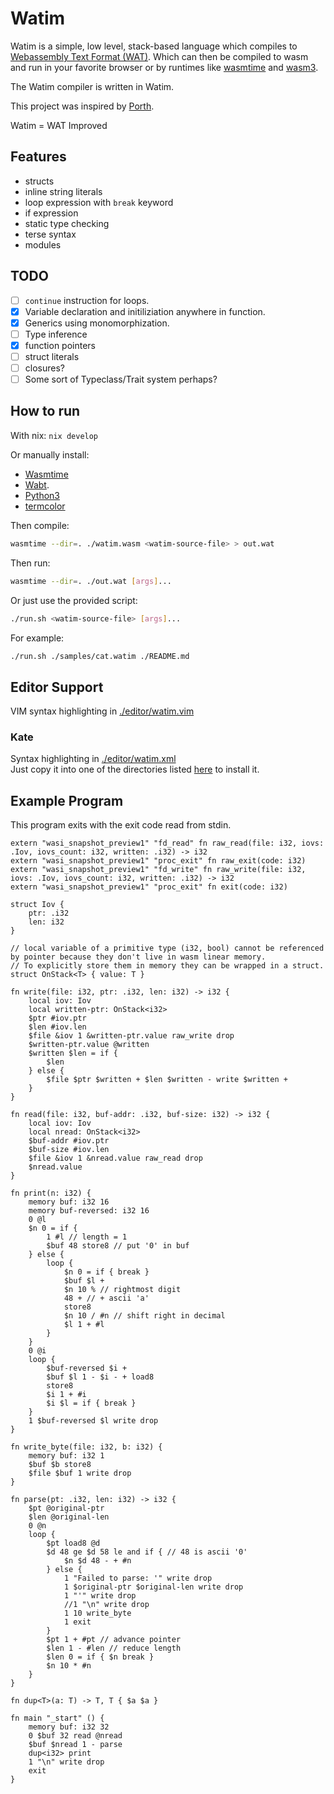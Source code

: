 # Watim 

Watim is a simple, low level, stack-based language which compiles to [Webassembly Text Format (WAT)](https://developer.mozilla.org/en-US/docs/WebAssembly/Understanding_the_text_format).
Which can then be compiled to wasm and run in your favorite browser or by runtimes like [wasmtime](https://github.com/bytecodealliance/wasmtime) and [wasm3](https://github.com/wasm3/wasm3).

The Watim compiler is written in Watim.

This project was inspired by [Porth](https://gitlab.com/tsoding/porth).

Watim = WAT Improved

## Features
- structs
- inline string literals
- loop expression with `break` keyword
- if expression
- static type checking
- terse syntax
- modules

## TODO
- [ ] `continue` instruction for loops.
- [X] Variable declaration and initiliziation anywhere in function.
- [X] Generics using monomorphization.
- [ ] Type inference
- [X] function pointers
- [ ] struct literals
- [ ] closures?
- [ ] Some sort of Typeclass/Trait system perhaps?

## How to run
With nix: `nix develop`

Or manually install:
- [Wasmtime](https://wasmtime.dev/) 
- [Wabt](https://github.com/WebAssembly/wabt).
- [Python3](https://www.python.org/)
- [termcolor](https://pypi.org/project/termcolor/)

Then compile:
```bash
wasmtime --dir=. ./watim.wasm <watim-source-file> > out.wat
```

Then run:
```bash
wasmtime --dir=. ./out.wat [args]...
```

Or just use the provided script:
```bash
./run.sh <watim-source-file> [args]...
```

For example:
```bash
./run.sh ./samples/cat.watim ./README.md
```

## Editor Support
VIM syntax highlighting in [./editor/watim.vim](https://github.com/Blugatroff/watim/tree/main/editor/watim.vim)

### Kate
Syntax highlighting in [./editor/watim.xml](https://github.com/Blugatroff/watim/tree/main/editor/watim.xml)<br>
Just copy it into one of the directories listed [here](https://docs.kde.org/stable5/en/kate/katepart/highlight.html#idm3839) to install it.


## Example Program
This program exits with the exit code read from stdin.
```
extern "wasi_snapshot_preview1" "fd_read" fn raw_read(file: i32, iovs: .Iov, iovs_count: i32, written: .i32) -> i32
extern "wasi_snapshot_preview1" "proc_exit" fn raw_exit(code: i32)
extern "wasi_snapshot_preview1" "fd_write" fn raw_write(file: i32, iovs: .Iov, iovs_count: i32, written: .i32) -> i32
extern "wasi_snapshot_preview1" "proc_exit" fn exit(code: i32)

struct Iov {
    ptr: .i32
    len: i32
}

// local variable of a primitive type (i32, bool) cannot be referenced by pointer because they don't live in wasm linear memory.
// To explicitly store them in memory they can be wrapped in a struct.
struct OnStack<T> { value: T }

fn write(file: i32, ptr: .i32, len: i32) -> i32 {
    local iov: Iov
    local written-ptr: OnStack<i32>
    $ptr #iov.ptr
    $len #iov.len
    $file &iov 1 &written-ptr.value raw_write drop
    $written-ptr.value @written
    $written $len = if {
        $len
    } else {
        $file $ptr $written + $len $written - write $written +
    }
}

fn read(file: i32, buf-addr: .i32, buf-size: i32) -> i32 {
    local iov: Iov
    local nread: OnStack<i32>
    $buf-addr #iov.ptr
    $buf-size #iov.len
    $file &iov 1 &nread.value raw_read drop
    $nread.value
}

fn print(n: i32) {
    memory buf: i32 16
    memory buf-reversed: i32 16
    0 @l
    $n 0 = if {
        1 #l // length = 1
        $buf 48 store8 // put '0' in buf
    } else {
        loop {
            $n 0 = if { break }
            $buf $l +
            $n 10 % // rightmost digit
            48 + // + ascii 'a'
            store8
            $n 10 / #n // shift right in decimal
            $l 1 + #l
        }
    }
    0 @i
    loop {
        $buf-reversed $i +
        $buf $l 1 - $i - + load8
        store8
        $i 1 + #i
        $i $l = if { break }
    }
    1 $buf-reversed $l write drop
}

fn write_byte(file: i32, b: i32) {
    memory buf: i32 1
    $buf $b store8
    $file $buf 1 write drop
}

fn parse(pt: .i32, len: i32) -> i32 {
    $pt @original-ptr
    $len @original-len
    0 @n
    loop {
        $pt load8 @d
        $d 48 ge $d 58 le and if { // 48 is ascii '0'
            $n $d 48 - + #n
        } else {
            1 "Failed to parse: '" write drop
            1 $original-ptr $original-len write drop
            1 "'" write drop
            //1 "\n" write drop
            1 10 write_byte
            1 exit
        }
        $pt 1 + #pt // advance pointer
        $len 1 - #len // reduce length
        $len 0 = if { $n break }
        $n 10 * #n
    }
}

fn dup<T>(a: T) -> T, T { $a $a }

fn main "_start" () {
    memory buf: i32 32
    0 $buf 32 read @nread
    $buf $nread 1 - parse
    dup<i32> print 
    1 "\n" write drop
    exit
}

```
